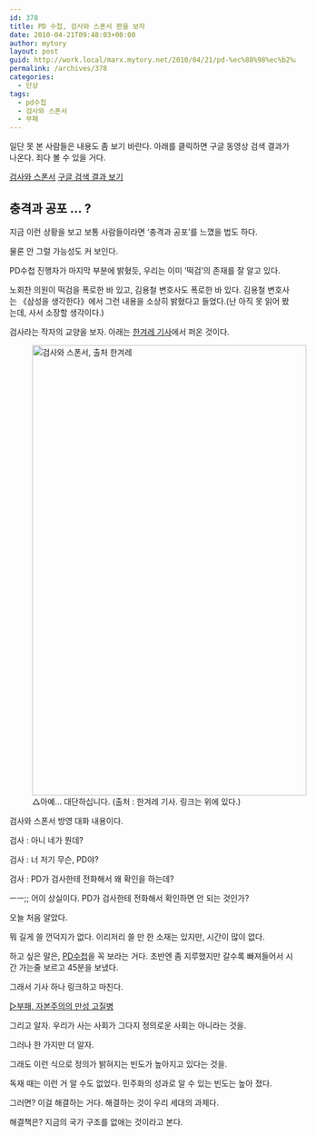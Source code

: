 ```yaml
---
id: 378
title: PD 수첩, 검사와 스폰서 편을 보자
date: 2010-04-21T09:48:03+00:00
author: mytory
layout: post
guid: http://work.local/marx.mytory.net/2010/04/21/pd-%ec%88%98%ec%b2%a9-%ea%b2%80%ec%82%ac%ec%99%80-%ec%8a%a4%ed%8f%b0%ec%84%9c-%ed%8e%b8%ec%9d%84-%eb%b3%b4%ec%9e%90/
permalink: /archives/378
categories:
  - 단상
tags:
  - pd수첩
  - 검사와 스폰서
  - 부패
---
```

일단 못 본 사람들은 내용도 좀 보기 바란다. 아래를 클릭하면 구글 동영상 검색 결과가 나온다. 죄다 볼 수 있을 거다.

<a title="[http://www.google.co.kr/search?q=%EA%B2%80%EC%82%AC%EC%99%80+%EC%8A%A4%ED%8F%B0%EC%84%9C&ie=utf-8&oe=utf-8&aq=t&rls=com.ubuntu:ko-KR:official&client=firefox-a]로 이동합니다." target="_blank" href="http://www.google.co.kr/search?q=%EA%B2%80%EC%82%AC%EC%99%80+%EC%8A%A4%ED%8F%B0%EC%84%9C&ie=utf-8&oe=utf-8&aq=t&rls=com.ubuntu:ko-KR:official&client=firefox-a">검사와 스폰서</a> <a title="[http://www.google.co.kr/search?q=%EA%B2%80%EC%82%AC%EC%99%80+%EC%8A%A4%ED%8F%B0%EC%84%9C&ie=utf-8&oe=utf-8&aq=t&rls=com.ubuntu:ko-KR:official&client=firefox-a]로 이동합니다." target="_blank" href="http://www.google.co.kr/search?q=%EA%B2%80%EC%82%AC%EC%99%80+%EC%8A%A4%ED%8F%B0%EC%84%9C&ie=utf-8&oe=utf-8&aq=t&rls=com.ubuntu:ko-KR:official&client=firefox-a">구글 검색 결과 보기</a>

## 충격과 공포 … ?
  


지금 이런 상황을 보고 보통 사람들이라면 &#8216;충격과 공포&#8217;를 느꼈을 법도 하다. 

물론 안 그럴 가능성도 커 보인다. 

PD수첩 진행자가 마지막 부분에 밝혔듯, 우리는 이미 &#8216;떡검&#8217;의 존재를 잘 알고 있다. 

노회찬 의원이 떡검을 폭로한 바 있고, 김용철 변호사도 폭로한 바 있다. 김용철 변호사는 《삼성을 생각한다》에서 그런 내용을 소상히 밝혔다고 들었다.(난 아직 못 읽어 봤는데, 사서 소장할 생각이다.) 

검사라는 작자의 교양을 보자. 아래는 <a title="[http://www.hani.co.kr/arti/society/society_general/417076.html]로 이동합니다." target="_blank" href="http://www.hani.co.kr/arti/society/society_general/417076.html">한겨레 기사</a>에서 퍼온 것이다. 

<figure style="width: 483px" class="wp-caption aligncenter"><img src="http://work.local/marx.mytory.net/wp-content/uploads/1/cfile27.uf.152AC0044BCEC64959D2FA.jpg" width="483" height="793" alt="검사와 스폰서, 출처 한겨레" filename="cfile27.uf.152AC0044BCEC64959D2FA.jpg" filemime="" /><figcaption class="wp-caption-text">△아예... 대단하십니다. (출처 : 한겨레 기사. 링크는 위에 있다.)</figcaption></figure>검사와 스폰서 방영 대화 내용이다. 

검사 : 아니 네가 뭔데? 

검사 : 너 저기 무슨, PD야? 

검사 : PD가 검사한테 전화해서 왜 확인을 하는데? 

ㅡㅡ;; 어이 상실이다. PD가 검사한테 전화해서 확인하면 안 되는 것인가? 

오늘 처음 알았다. 

뭐 길게 쓸 껀덕지가 없다. 이리저리 쓸 만 한 소재는 있지만, 시간이 많이 없다. 

하고 싶은 말은, <a title="[http://www.google.co.kr/search?q=%EA%B2%80%EC%82%AC%EC%99%80+%EC%8A%A4%ED%8F%B0%EC%84%9C&ie=utf-8&oe=utf-8&aq=t&rls=com.ubuntu:ko-KR:official&client=firefox-a]로 이동합니다." target="_blank" href="http://www.google.co.kr/search?q=%EA%B2%80%EC%82%AC%EC%99%80+%EC%8A%A4%ED%8F%B0%EC%84%9C&ie=utf-8&oe=utf-8&aq=t&rls=com.ubuntu:ko-KR:official&client=firefox-a">PD수첩</a>을 꼭 보라는 거다. 초반엔 좀 지루했지만 갈수록 빠져들어서 시간 가는줄 보르고 45분을 보냈다. 

그래서 기사 하나 링크하고 마친다. 

<a title="[http://wspaper.org/article/251]로 이동합니다." target="_blank" href="http://wspaper.org/article/251">▷부패, 자본주의의 만성 고질병</a> 

그리고 알자. 우리가 사는 사회가 그다지 정의로운 사회는 아니라는 것을. 

그러나 한 가지만 더 알자. 

그래도 이런 식으로 정의가 밝혀지는 빈도가 높아지고 있다는 것을. 

독재 때는 이런 거 알 수도 없었다. 민주화의 성과로 알 수 있는 빈도는 높아 졌다. 

그러면? 이걸 해결하는 거다. 해결하는 것이 우리 세대의 과제다. 

해결책은? 지금의 국가 구조를 없애는 것이라고 본다.